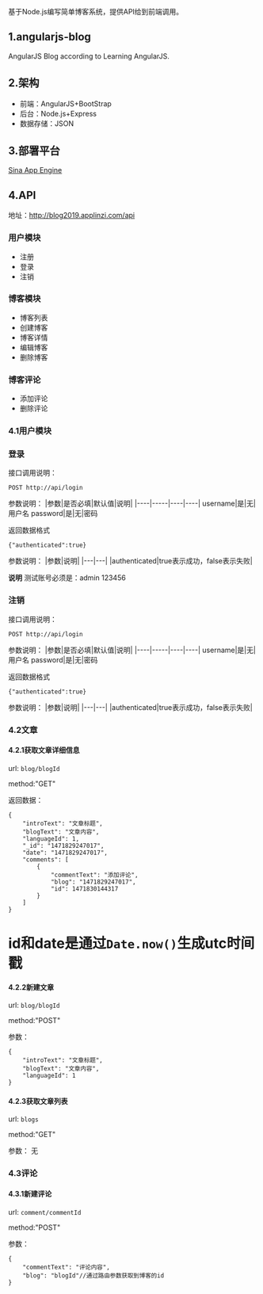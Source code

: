基于Node.js编写简单博客系统，提供API给到前端调用。

## 1.angularjs-blog
AngularJS Blog according to Learning AngularJS.

## 2.架构
- 前端：AngularJS+BootStrap
- 后台：Node.js+Express
- 数据存储：JSON

## 3.部署平台
[Sina App Engine](https://sae.sinacloud.com)

## 4.API

地址：http://blog2019.applinzi.com/api
### 用户模块
- 注册
- 登录
- 注销

### 博客模块
- 博客列表
- 创建博客
- 博客详情
- 编辑博客
- 删除博客

### 博客评论
- 添加评论
- 删除评论


### 4.1用户模块

### 登录

接口调用说明：
```
POST http://api/login
```

参数说明：
|参数|是否必填|默认值|说明|
|----|-----|----|----|
username|是|无|用户名
password|是|无|密码

返回数据格式
```
{"authenticated":true}
```
参数说明：
|参数|说明|
|---|---|
|authenticated|true表示成功，false表示失败|

**说明**
测试账号必须是：admin 123456


### 注销

接口调用说明：
```
POST http://api/login
```

参数说明：
|参数|是否必填|默认值|说明|
|----|-----|----|----|
username|是|无|用户名
password|是|无|密码

返回数据格式
```
{"authenticated":true}
```
参数说明：
|参数|说明|
|---|---|
|authenticated|true表示成功，false表示失败|

### 4.2文章

#### 4.2.1获取文章详细信息
url:
`blog/blogId`

method:"GET"

返回数据：

```
{
    "introText": "文章标题",
    "blogText": "文章内容",
    "languageId": 1,
    "_id": "1471829247017",
    "date": "1471829247017",
    "comments": [
        {
            "commentText": "添加评论",
            "blog": "1471829247017",
            "id": 1471830144317
        }
    ]
}
```
id和date是通过`Date.now()`生成utc时间戳
===
#### 4.2.2新建文章

url:
`blog/blogId`

method:"POST"

参数：

```
{
    "introText": "文章标题",
    "blogText": "文章内容",
    "languageId": 1
}
```
#### 4.2.3获取文章列表

url:
`blogs`

method:"GET"

参数：
无

### 4.3评论
#### 4.3.1新建评论
url:
`comment/commentId`

method:"POST"

参数：

```
{
    "commentText": "评论内容",
    "blog": "blogId"//通过路由参数获取到博客的id
}
```